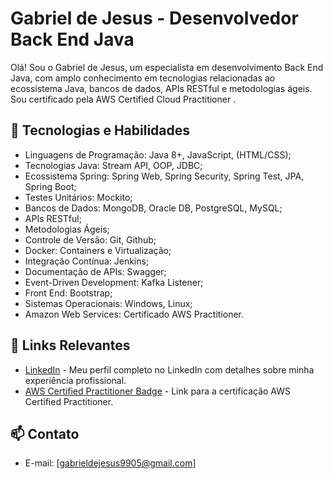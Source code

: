 # Gabriel de Jesus - Desenvolvedor Back End Java

Olá! Sou o Gabriel de Jesus, um especialista em desenvolvimento Back End Java, com amplo conhecimento em tecnologias relacionadas ao ecossistema Java, bancos de dados, APIs RESTful e metodologias ágeis. Sou certificado pela AWS Certified Cloud Practitioner .

## 🚀 Tecnologias e Habilidades

- Linguagens de Programação: Java 8+, JavaScript, (HTML/CSS);
- Tecnologias Java: Stream API, OOP, JDBC;
- Ecossistema Spring: Spring Web, Spring Security, Spring Test, JPA, Spring Boot;
- Testes Unitários: Mockito;
- Bancos de Dados: MongoDB, Oracle DB, PostgreSQL, MySQL;
- APIs RESTful;
- Metodologias Ágeis;
- Controle de Versão: Git, Github;
- Docker: Containers e Virtualização;
- Integração Contínua: Jenkins;
- Documentação de APIs: Swagger;
- Event-Driven Development: Kafka Listener;
- Front End: Bootstrap;
- Sistemas Operacionais: Windows, Linux;
- Amazon Web Services: Certificado AWS Practitioner.

## 🔗 Links Relevantes

- [LinkedIn](https://www.linkedin.com/in/gabrielsdejesus) - Meu perfil completo no LinkedIn com detalhes sobre minha experiência profissional.
- [AWS Certified Practitioner Badge](https://www.credly.com/badges/53d79afc-779d-4be0-9c3d-c9e16adff0ff/linked_in_profile) - Link para a certificação AWS Certified Practitioner.

## 📫 Contato

- E-mail: [gabrieldejesus9905@gmail.com]
